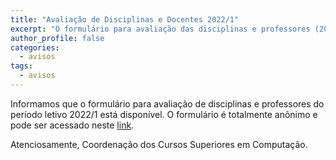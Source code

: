 ```yaml
---
title: "Avaliação de Disciplinas e Docentes 2022/1"
excerpt: "O formulário para avaliação das disciplinas e professores (2022/1) está disponível."
author_profile: false
categories:
  - avisos
tags:
  - avisos
---
```


Informamos que o formulário para avaliação de disciplinas e professores do período letivo 2022/1 está disponível. O formulário é totalmente anônimo e pode ser acessado neste [link](https://docs.google.com/forms/d/e/1FAIpQLSda6dwUh3fLHNXeTeeL6B5nY3JyRj2qRo8biLxGz7tJLHZGKQ/viewform?usp=sf_link).

Atenciosamente,
Coordenação dos Cursos Superiores em Computação.
